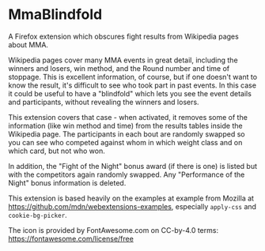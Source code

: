 # MmaBlindfold
A Firefox extension which obscures fight results from Wikipedia pages about MMA.

Wikipedia pages cover many MMA events in great detail, including the winners and losers, win method,
and the Round number and time of stoppage.  This is excellent information, of course, but if one doesn't
want to know the result, it's difficult to see who took part in past events.  In this case it could be
useful to have a "blindfold" which lets you see the event details and participants, without revealing
the winners and losers.

This extension covers that case - when activated, it removes some of the information (like win method and time)
from the results tables inside the Wikipedia page.  The participants in each bout are randomly swapped
so you can see who competed against whom in which weight class and on which card, but not who won.

In addition, the "Fight of the Night" bonus award (if there is one) is listed but with the competitors
again randomly swapped.  Any "Performance of the Night" bonus information is deleted.

This extension is based heavily on the examples at example from Mozilla at https://github.com/mdn/webextensions-examples,
especially `apply-css` and `cookie-bg-picker`.

The icon is provided by FontAwesome.com on CC-by-4.0 terms: https://fontawesome.com/license/free

